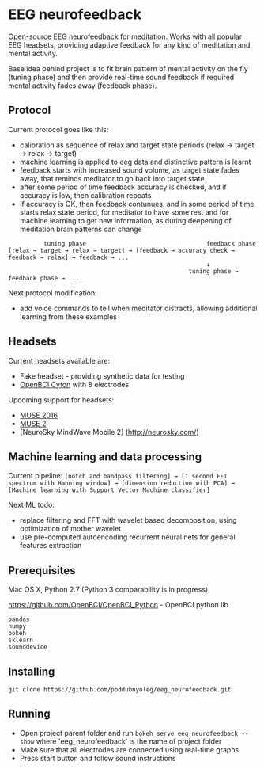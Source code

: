 # EEG neurofeedback
Open-source EEG neurofeedback for meditation. Works with all popular EEG headsets, providing adaptive feedback for any kind of meditation and mental activity.

Base idea behind project is to fit brain pattern of mental activity on the fly (tuning phase) and then provide real-time sound feedback if required mental activity fades away (feedback phase). 

## Protocol
Current protocol goes like this:
* calibration as sequence of relax and target state periods (relax -> target -> relax -> target)
* machine learning is applied to eeg data and distinctive pattern is learnt
* feedback starts with increased sound volume, as target state fades away, that reminds meditator to go back into target state
* after some period of time feedback accuracy is checked, and if accuracy is low, then calibration repeats
* if accuracy is OK, then feedback contunues, and in some period of time starts relax state period, for meditator to have some rest and for machine learning to get new information, as during deepening of meditation brain patterns can change
```
          tuning phase                                  feedback phase
[relax → target → relax → target] → [feedback → accuracy check → feedback → relax] → feedback → ...
                                                        ↓
                                                   tuning phase → feedback phase → ...
```
Next protocol modification:
* add voice commands to tell when meditator distracts, allowing additional learning from these examples

## Headsets
Current headsets available are:
* Fake headset - providing synthetic data for testing
* [OpenBCI Cyton](https://shop.openbci.com/products/cyton-biosensing-board-8-channel?variant=38958638542) with 8 electrodes

Upcoming support for headsets:
* [MUSE 2016](https://choosemuse.com/)
* [MUSE 2](https://choosemuse.com/)
* [NeuroSky MindWave Mobile 2] (http://neurosky.com/)

## Machine learning and data processing
Current pipeline:
```[notch and bandpass filtering] → [1 second FFT spectrum with Hanning window] → [dimension reduction with PCA] → [Machine learning with Support Vector Machine classifier]```

Next ML todo:
* replace filtering and FFT with wavelet based decomposition, using optimization of mother wavelet 
* use pre-computed autoencoding recurrent neural nets for general features extraction

## Prerequisites
Mac OS X, Python 2.7 (Python 3 comparability is in progress)

https://github.com/OpenBCI/OpenBCI_Python - OpenBCI python lib 
```
pandas
numpy
bokeh
sklearn
sounddevice
```

## Installing
```
git clone https://github.com/poddubnyoleg/eeg_neurofeedback.git
```

## Running
* Open project parent folder and run ```bokeh serve eeg_neurofeedback --show``` where 'eeg_neurofeedback' is the name of project folder
* Make sure that all electrodes are connected using real-time graphs
* Press start button and follow sound instructions
